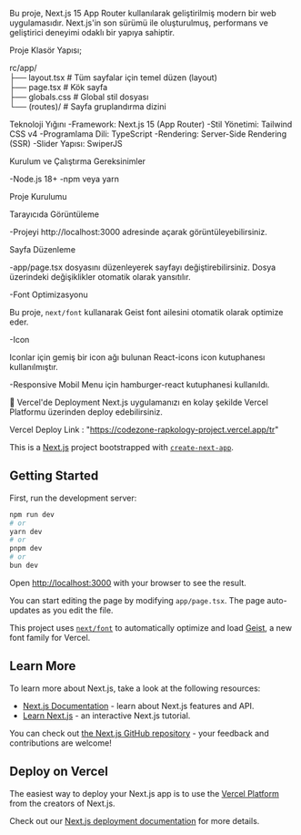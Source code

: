 Bu proje, Next.js 15 App Router kullanılarak geliştirilmiş modern bir web uygulamasıdır. Next.js'in son sürümü ile oluşturulmuş, performans ve geliştirici deneyimi odaklı bir yapıya sahiptir.

Proje Klasör Yapısı;

rc/app/ <br>
├── layout.tsx # Tüm sayfalar için temel düzen (layout) <br>
├── page.tsx # Kök sayfa <br>
├── globals.css # Global stil dosyası <br>
└── (routes)/ # Sayfa gruplandırma dizini <br>

Teknoloji Yığını
-Framework: Next.js 15 (App Router)
-Stil Yönetimi: Tailwind CSS v4
-Programlama Dili: TypeScript
-Rendering: Server-Side Rendering (SSR)
-Slider Yapısı: SwiperJS

Kurulum ve Çalıştırma
Gereksinimler

-Node.js 18+
-npm veya yarn

Proje Kurulumu

Tarayıcıda Görüntüleme

-Projeyi http://localhost:3000 adresinde açarak görüntüleyebilirsiniz.

Sayfa Düzenleme

-app/page.tsx dosyasını düzenleyerek sayfayı değiştirebilirsiniz. Dosya üzerindeki değişiklikler otomatik olarak yansıtılır.

-Font Optimizasyonu

Bu proje, `next/font` kullanarak Geist font ailesini otomatik olarak optimize eder.

-Icon

Iconlar için gemiş bir icon ağı bulunan React-icons icon kutuphanesı kullanılmıştır.

-Responsive Mobil Menu için hamburger-react kutuphanesi kullanıldı.

🚢 Vercel'de Deployment
Next.js uygulamanızı en kolay şekilde Vercel Platformu üzerinden deploy edebilirsiniz.

Vercel Deploy Link : "https://codezone-rapkology-project.vercel.app/tr"

This is a [Next.js](https://nextjs.org) project bootstrapped with [`create-next-app`](https://nextjs.org/docs/app/api-reference/cli/create-next-app).

## Getting Started

First, run the development server:

```bash
npm run dev
# or
yarn dev
# or
pnpm dev
# or
bun dev
```

Open [http://localhost:3000](http://localhost:3000) with your browser to see the result.

You can start editing the page by modifying `app/page.tsx`. The page auto-updates as you edit the file.

This project uses [`next/font`](https://nextjs.org/docs/app/building-your-application/optimizing/fonts) to automatically optimize and load [Geist](https://vercel.com/font), a new font family for Vercel.

## Learn More

To learn more about Next.js, take a look at the following resources:

- [Next.js Documentation](https://nextjs.org/docs) - learn about Next.js features and API.
- [Learn Next.js](https://nextjs.org/learn) - an interactive Next.js tutorial.

You can check out [the Next.js GitHub repository](https://github.com/vercel/next.js) - your feedback and contributions are welcome!

## Deploy on Vercel

The easiest way to deploy your Next.js app is to use the [Vercel Platform](https://vercel.com/new?utm_medium=default-template&filter=next.js&utm_source=create-next-app&utm_campaign=create-next-app-readme) from the creators of Next.js.

Check out our [Next.js deployment documentation](https://nextjs.org/docs/app/building-your-application/deploying) for more details.
